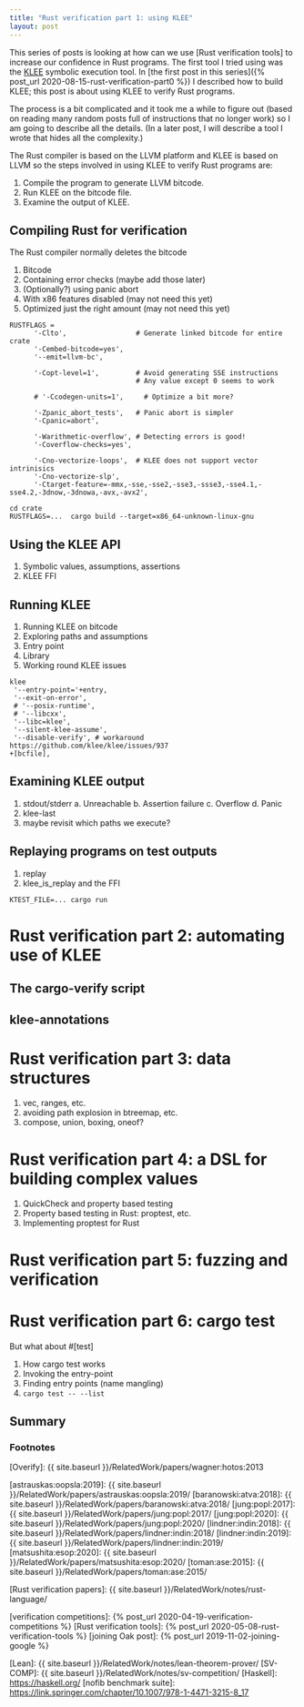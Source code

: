 ```yaml
---
title: "Rust verification part 1: using KLEE"
layout: post
---
```


This series of posts is looking at how can we use [Rust verification tools] to
increase our confidence in Rust programs.  The first tool I tried using was the
[KLEE] symbolic execution tool.
In [the first post in this series]({% post_url 2020-08-15-rust-verification-part0 %})
I described how to build KLEE;
this post is about using KLEE to verify Rust programs.

The process is a bit complicated and it took me a while to figure out (based on
reading many random posts full of instructions that no longer work) so I am
going to describe all the details.  (In a later post, I will describe a tool
I wrote that hides all the complexity.)

The Rust compiler is based on the LLVM platform and
KLEE is based on LLVM so the steps involved in using
KLEE to verify Rust programs are:

1. Compile the program to generate LLVM bitcode.
2. Run KLEE on the bitcode file.
3. Examine the output of KLEE.


## Compiling Rust for verification

The Rust compiler normally deletes the bitcode

1. Bitcode
2. Containing error checks (maybe add those later)
3. (Optionally?) using panic abort
4. With x86 features disabled (may not need this yet)
5. Optimized just the right amount (may not need this yet)


```
RUSTFLAGS =
      '-Clto',                 # Generate linked bitcode for entire crate
      '-Cembed-bitcode=yes',
      '--emit=llvm-bc',

      '-Copt-level=1',         # Avoid generating SSE instructions
                               # Any value except 0 seems to work

      # '-Ccodegen-units=1',     # Optimize a bit more?

      '-Zpanic_abort_tests',   # Panic abort is simpler
      '-Cpanic=abort',

      '-Warithmetic-overflow', # Detecting errors is good!
      '-Coverflow-checks=yes',

      '-Cno-vectorize-loops',  # KLEE does not support vector intrinisics
      '-Cno-vectorize-slp',
      '-Ctarget-feature=-mmx,-sse,-sse2,-sse3,-ssse3,-sse4.1,-sse4.2,-3dnow,-3dnowa,-avx,-avx2',

cd crate
RUSTFLAGS=...  cargo build --target=x86_64-unknown-linux-gnu
```


## Using the KLEE API

1. Symbolic values, assumptions, assertions
2. KLEE FFI


## Running KLEE

1. Running KLEE on bitcode
2. Exploring paths and assumptions
3. Entry point
4. Library
5. Working round KLEE issues

```
klee
 '--entry-point='+entry,
 '--exit-on-error',
 # '--posix-runtime',
 # '--libcxx',
 '--libc=klee',
 '--silent-klee-assume',
 '--disable-verify', # workaround https://github.com/klee/klee/issues/937
+[bcfile],
```


## Examining KLEE output

1. stdout/stderr
   a. Unreachable
   b. Assertion failure
   c. Overflow
   d. Panic
2. klee-last
3. maybe revisit which paths we execute?


## Replaying programs on test outputs

1. replay
2. klee_is_replay and the FFI

```
KTEST_FILE=... cargo run
```


# Rust verification part 2: automating use of KLEE

## The cargo-verify script

## klee-annotations


# Rust verification part 3: data structures

1. vec, ranges, etc.
2. avoiding path explosion in btreemap, etc.
3. compose, union, boxing, oneof?


# Rust verification part 4: a DSL for building complex values

1. QuickCheck and property based testing
2. Property based testing in Rust: proptest, etc.
3. Implementing proptest for Rust


# Rust verification part 5: fuzzing and verification



# Rust verification part 6: cargo test

But what about #[test]

1. How cargo test works
2. Invoking the entry-point
3. Finding entry points (name mangling)
4. `cargo test -- --list`




## Summary


### Footnotes

[Overify]: {{ site.baseurl }}/RelatedWork/papers/wagner:hotos:2013

[Rust language]: https://www.rust-lang.org
[Rust book]: https://doc.rust-lang.org/book/
[Cargo tool]: https://doc.rust-lang.org/cargo/
[Rust fuzzing]: https://github.com/rust-fuzz
[Rustonomicon]: https://doc.rust-lang.org/nomicon/
[Sealed Rust]: https://ferrous-systems.com/blog/sealed-rust-the-pitch/

[astrauskas:oopsla:2019]: {{ site.baseurl }}/RelatedWork/papers/astrauskas:oopsla:2019/
[baranowski:atva:2018]: {{ site.baseurl }}/RelatedWork/papers/baranowski:atva:2018/
[jung:popl:2017]: {{ site.baseurl }}/RelatedWork/papers/jung:popl:2017/
[jung:popl:2020]: {{ site.baseurl }}/RelatedWork/papers/jung:popl:2020/
[lindner:indin:2018]: {{ site.baseurl }}/RelatedWork/papers/lindner:indin:2018/
[lindner:indin:2019]: {{ site.baseurl }}/RelatedWork/papers/lindner:indin:2019/
[matsushita:esop:2020]: {{ site.baseurl }}/RelatedWork/papers/matsushita:esop:2020/
[toman:ase:2015]: {{ site.baseurl }}/RelatedWork/papers/toman:ase:2015/

[Rust verification papers]: {{ site.baseurl }}/RelatedWork/notes/rust-language/

[verification competitions]: {% post_url 2020-04-19-verification-competitions %}
[Rust verification tools]: {% post_url 2020-05-08-rust-verification-tools %}
[joining Oak post]: {% post_url 2019-11-02-joining-google %}

[Project Oak]: https://github.com/project-oak/oak/blob/main/README.md
[Lean]: {{ site.baseurl }}/RelatedWork/notes/lean-theorem-prover/
[SV-COMP]: {{ site.baseurl }}/RelatedWork/notes/sv-competition/
[Haskell]: https://haskell.org/
[nofib benchmark suite]: https://link.springer.com/chapter/10.1007/978-1-4471-3215-8_17

[Rust verification working group]: https://rust-lang-nursery.github.io/wg-verification/
[Rust verification workshop]: https://sites.google.com/view/rustverify2020

[CBMC]: https://github.com/diffblue/cbmc/pull/4894
[Crust]: https://github.com/uwplse/crust
[Crux-mir]: https://github.com/GaloisInc/mir-verifier
[Electrolysis]: https://github.com/Kha/electrolysis
[Haybale]: https://github.com/PLSysSec/haybale
[Cargo-KLEE]: https://gitlab.henriktjader.com/pln/cargo-klee
[KLEE Rust]: https://github.com/jawline/klee-rust
[KLEE]: https://klee.github.io
[LibHoare]: https://github.com/nrc/libhoare
[MIRAI]: https://github.com/facebookexperimental/MIRAI
[Miri]: https://github.com/rust-lang/miri
[PRUSTI]: https://github.com/viperproject/prusti-dev
[RustBelt]: https://plv.mpi-sws.org/rustbelt/
[RustFuzz]: https://github.com/rust-fuzz
[RustHorn]: https://github.com/hopv/rust-horn
[SeaHorn]: https://seahorn.github.io
[Seer]: https://github.com/dwrensha/seer
[SMACK]: https://github.com/smackers/smack

[contracts crate]: https://gitlab.com/karroffel/contracts
[Viper rust-contracts]: https://github.com/viperproject/rust-contracts
[arbitrary crate]: https://github.com/rust-fuzz/arbitrary
[librarification]: http://smallcultfollowing.com/babysteps/blog/2020/04/09/libraryification/
[verifier crate]: https://crates.io/crates/verifier
[verifier benchmarks]: https://github.com/soarlab/rust-benchmarks
